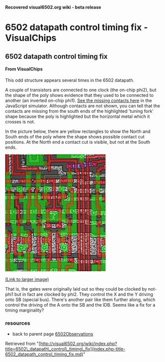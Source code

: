 **Recovered visual6502.org wiki - beta release**

# 6502 datapath control timing fix - VisualChips

## 6502 datapath control timing fix

#### From VisualChips

This odd structure appears several times in the 6502 datapath.

A couple of transistors are connected to one clock (the on-chip phi2), but the shape of the poly shows evidence that they used to be connected to another (an inverted on-chip phi1). [See the missing contacts here](http://visual6502.org/JSSim/expert.html?nosim=t&find=cclk&panx=120.8&pany=307.6&zoom=12.4&label=missing,-100,1911,5256,2083,5163) in the JavaScript simulator.  Although contacts are not shown, you can tell that the contacts are missing from the south ends of the highlighted 'tuning fork' shape because the poly is highlighted but the horizontal metal which it crosses is not.

In the picture below, there are yellow rectangles to show the North and South ends of the poly where the shape shows possible contact cut positions. At the North end a contact cut is visible, but not at the South ends.

![6502 photo wrong-clock-annot.jpg](images/9/97/6502_photo_wrong-clock-annot.jpg)

[(Link to larger image)](index.php-title-File-6502_photo_wrong-clock-annot.jpg.md)

That is, the gates were originally laid out so they could be clocked by not-phi1 but in fact are clocked by phi2.  They control the X and the Y driving onto SB (special bus).  There's another pair like them further along, which control the driving of the A onto the SB and the IDB.  Seems like a fix for a timing marginality?

### resources

- back to parent page [6502Observations](index.php-title-6502Observations.md)

Retrieved from "[http://visual6502.org/wiki/index.php?title=6502\_datapath\_control\_timing\_fix](index.php-title-6502_datapath_control_timing_fix.md)"

